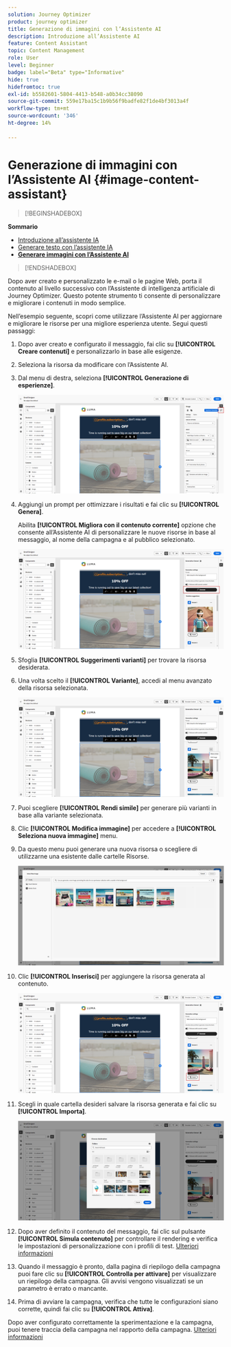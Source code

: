 ```yaml
---
solution: Journey Optimizer
product: journey optimizer
title: Generazione di immagini con l’Assistente AI
description: Introduzione all’Assistente AI
feature: Content Assistant
topic: Content Management
role: User
level: Beginner
badge: label="Beta" type="Informative"
hide: true
hidefromtoc: true
exl-id: b5582601-5804-4413-b548-a0b34cc38090
source-git-commit: 559e17ba15c1b9b56f9badfe82f1de4bf3013a4f
workflow-type: tm+mt
source-wordcount: '346'
ht-degree: 14%

---
```


# Generazione di immagini con l’Assistente AI {#image-content-assistant}

>[!BEGINSHADEBOX]

**Sommario**

* [Introduzione all’assistente IA](gs-generative.md)
* [Generare testo con l’assistente IA](generative-content.md)
* **[Generare immagini con l’Assistente AI](generative-image.md)**

>[!ENDSHADEBOX]

Dopo aver creato e personalizzato le e-mail o le pagine Web, porta il contenuto al livello successivo con l’Assistente di intelligenza artificiale di Journey Optimizer. Questo potente strumento ti consente di personalizzare e migliorare i contenuti in modo semplice.

Nell’esempio seguente, scopri come utilizzare l’Assistente AI per aggiornare e migliorare le risorse per una migliore esperienza utente. Segui questi passaggi:

1. Dopo aver creato e configurato il messaggio, fai clic su **[!UICONTROL Creare contenuti]** e personalizzarlo in base alle esigenze.

1. Seleziona la risorsa da modificare con l’Assistente AI.

1. Dal menu di destra, seleziona **[!UICONTROL Generazione di esperienze]**.

   ![](assets/gen-ai-image-1.png)

1. Aggiungi un prompt per ottimizzare i risultati e fai clic su **[!UICONTROL Genera]**.

   Abilita **[!UICONTROL Migliora con il contenuto corrente]** opzione che consente all’Assistente AI di personalizzare le nuove risorse in base al messaggio, al nome della campagna e al pubblico selezionato.

   ![](assets/gen-ai-image-2.png)

1. Sfoglia **[!UICONTROL Suggerimenti varianti]** per trovare la risorsa desiderata.

1. Una volta scelto il **[!UICONTROL Variante]**, accedi al menu avanzato della risorsa selezionata.

   ![](assets/gen-ai-image-3.png)

1. Puoi scegliere **[!UICONTROL Rendi simile]** per generare più varianti in base alla variante selezionata.

1. Clic **[!UICONTROL Modifica immagine]** per accedere a **[!UICONTROL Seleziona nuova immagine]** menu.

1. Da questo menu puoi generare una nuova risorsa o scegliere di utilizzarne una esistente dalle cartelle Risorse.

   ![](assets/gen-ai-image-4.png)

1. Clic **[!UICONTROL Inserisci]** per aggiungere la risorsa generata al contenuto.

   ![](assets/gen-ai-image-5.png)

1. Scegli in quale cartella desideri salvare la risorsa generata e fai clic su **[!UICONTROL Importa]**.

   ![](assets/gen-ai-image-6.png)

1. Dopo aver definito il contenuto del messaggio, fai clic sul pulsante **[!UICONTROL Simula contenuto]** per controllare il rendering e verifica le impostazioni di personalizzazione con i profili di test. [Ulteriori informazioni](../content-management/preview-test.md)

1. Quando il messaggio è pronto, dalla pagina di riepilogo della campagna puoi fare clic su **[!UICONTROL Controlla per attivare]** per visualizzare un riepilogo della campagna. Gli avvisi vengono visualizzati se un parametro è errato o mancante.

1. Prima di avviare la campagna, verifica che tutte le configurazioni siano corrette, quindi fai clic su **[!UICONTROL Attiva]**.

Dopo aver configurato correttamente la sperimentazione e la campagna, puoi tenere traccia della campagna nel rapporto della campagna. [Ulteriori informazioni](../reports/campaign-global-report.md#experimentation-report)
